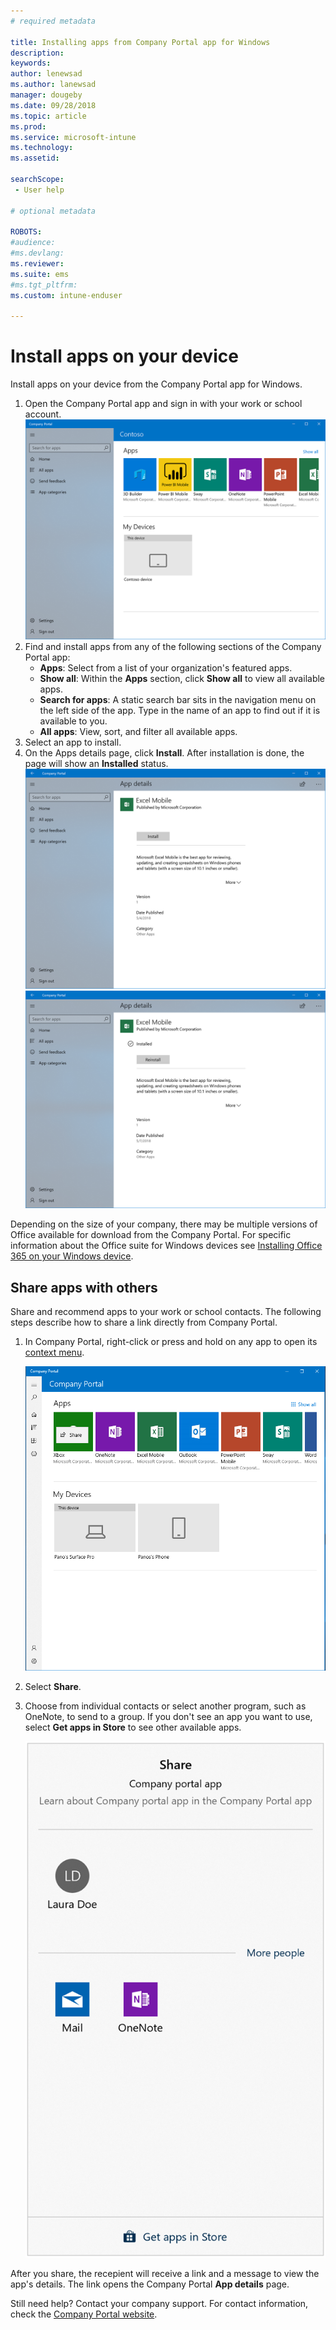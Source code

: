 ```yaml
---
# required metadata

title: Installing apps from Company Portal app for Windows
description:
keywords:
author: lenewsad
ms.author: lanewsad
manager: dougeby
ms.date: 09/28/2018
ms.topic: article
ms.prod:
ms.service: microsoft-intune
ms.technology:
ms.assetid:

searchScope:
 - User help

# optional metadata

ROBOTS:  
#audience:
#ms.devlang:
ms.reviewer: 
ms.suite: ems
#ms.tgt_pltfrm:
ms.custom: intune-enduser

---
```


# Install apps on your device
Install apps on your device from the Company Portal app for Windows.

1. Open the Company Portal app and sign in with your work or school account.
![The Company Portal app for Windows 10 home page.](./media/RS1_AppDetailsPage_Installed_03.png)
2. Find and install apps from any of the following sections of the Company Portal app:
    * **Apps**: Select from a list of your organization's featured apps. 
    * **Show all**: Within the **Apps** section, click **Show all** to view all available apps.
    * **Search for apps**: A static search bar sits in the navigation menu on the left side of the app. Type in the name of an app to find out if it is available to you.
    * **All apps**: View, sort, and filter all available apps.
3. Select an app to install.
4. On the Apps details page, click **Install**. After installation is done, the page will show an **Installed** status.
![The Company Portal app for Windows 10, app details page.](./media/RS1_AppDetailsPage_Installed_02.png)  
![The Company Portal app for Windows 10, app details page, Installed status showing.](./media/RS1_AppDetailsPage_Installed_01.png)    

 Depending on the size of your company, there may be multiple versions of Office available for download from the Company Portal. For specific information about the Office suite for Windows devices see [Installing Office 365 on your Windows device](./install-office-windows.md).

## Share apps with others
Share and recommend apps to your work or school contacts. The following steps describe how to share a link directly from Company Portal.

1. In Company Portal, right-click or press and hold on any app to open its [context menu](https://docs.microsoft.com/en-us/windows/uwp/design/controls-and-patterns/menus).  

    ![The Company Portal app for Windows 10, front page, showing a list of Apps and devices. The clickable "Share" context menu is visible on top of the example app's icon. ](./media/1808_ShareContext_CP_Windows.png)  

2. Select **Share**.
3. Choose from individual contacts or select another program, such as OneNote, to send to a group. If you don't see an app you want to use, select **Get apps in Store** to see other available apps.  

    ![An example screenshot of the Company Portal app for Windows 10, Share pop-up page. Page says "Learn about <example app name> in the Company Portal app." It shows one contact and 2 apps to choose from to send the link, and a "Get apps in Store" link. ](./media/1808_ShareApps_CP_Windows.png) 

After you share, the recepient will receive a link and a message to view the app's details. The link opens the Company Portal **App details** page. 

Still need help? Contact your company support. For contact information, check the [Company Portal website](https://go.microsoft.com/fwlink/?linkid=2010980).
